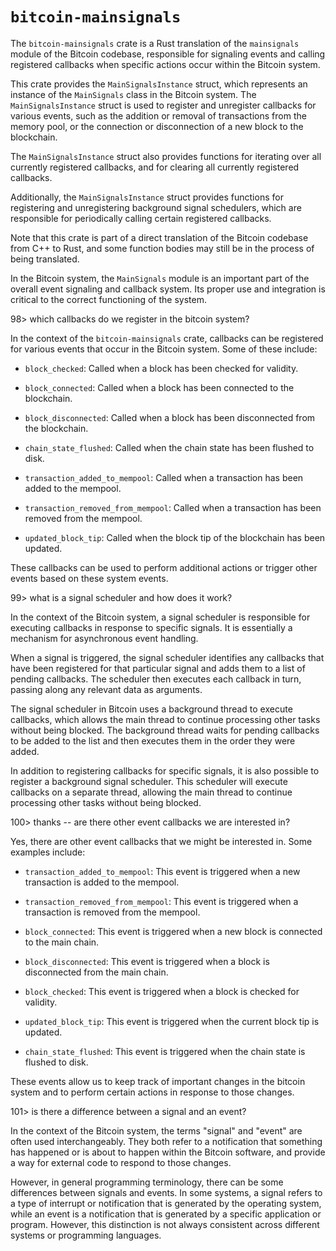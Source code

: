# `bitcoin-mainsignals`

The `bitcoin-mainsignals` crate is a Rust
translation of the `mainsignals` module of the
Bitcoin codebase, responsible for signaling events
and calling registered callbacks when specific
actions occur within the Bitcoin system.

This crate provides the `MainSignalsInstance`
struct, which represents an instance of the
`MainSignals` class in the Bitcoin system. The
`MainSignalsInstance` struct is used to register
and unregister callbacks for various events, such
as the addition or removal of transactions from
the memory pool, or the connection or
disconnection of a new block to the blockchain.

The `MainSignalsInstance` struct also provides
functions for iterating over all currently
registered callbacks, and for clearing all
currently registered callbacks.

Additionally, the `MainSignalsInstance` struct
provides functions for registering and
unregistering background signal schedulers, which
are responsible for periodically calling certain
registered callbacks.

Note that this crate is part of a direct
translation of the Bitcoin codebase from C++ to
Rust, and some function bodies may still be in the
process of being translated.

In the Bitcoin system, the `MainSignals` module is
an important part of the overall event signaling
and callback system. Its proper use and
integration is critical to the correct functioning
of the system.

98> which callbacks do we register in the bitcoin
system?

In the context of the `bitcoin-mainsignals` crate,
callbacks can be registered for various events
that occur in the Bitcoin system. Some of these
include:

- `block_checked`: Called when a block has been
  checked for validity.

- `block_connected`: Called when a block has been
  connected to the blockchain.

- `block_disconnected`: Called when a block has
  been disconnected from the blockchain.

- `chain_state_flushed`: Called when the chain
  state has been flushed to disk.

- `transaction_added_to_mempool`: Called when
  a transaction has been added to the mempool.

- `transaction_removed_from_mempool`: Called when
  a transaction has been removed from the mempool.

- `updated_block_tip`: Called when the block tip
  of the blockchain has been updated.

These callbacks can be used to perform additional
actions or trigger other events based on these
system events.

99> what is a signal scheduler and how does it
work?

In the context of the Bitcoin system, a signal
scheduler is responsible for executing callbacks
in response to specific signals. It is essentially
a mechanism for asynchronous event handling.

When a signal is triggered, the signal scheduler
identifies any callbacks that have been registered
for that particular signal and adds them to a list
of pending callbacks. The scheduler then executes
each callback in turn, passing along any relevant
data as arguments.

The signal scheduler in Bitcoin uses a background
thread to execute callbacks, which allows the main
thread to continue processing other tasks without
being blocked. The background thread waits for
pending callbacks to be added to the list and then
executes them in the order they were added.

In addition to registering callbacks for specific
signals, it is also possible to register
a background signal scheduler. This scheduler will
execute callbacks on a separate thread, allowing
the main thread to continue processing other tasks
without being blocked.

100> thanks -- are there other event callbacks we
are interested in?

Yes, there are other event callbacks that we might
be interested in. Some examples include:

- `transaction_added_to_mempool`: This event is
  triggered when a new transaction is added to the
  mempool.

- `transaction_removed_from_mempool`: This event
  is triggered when a transaction is removed from
  the mempool.

- `block_connected`: This event is triggered when
  a new block is connected to the main chain.

- `block_disconnected`: This event is triggered
  when a block is disconnected from the main
  chain.

- `block_checked`: This event is triggered when
  a block is checked for validity.

- `updated_block_tip`: This event is triggered
  when the current block tip is updated.

- `chain_state_flushed`: This event is triggered
  when the chain state is flushed to disk.

These events allow us to keep track of important
changes in the bitcoin system and to perform
certain actions in response to those changes.

101> is there a difference between a signal and an
event?

In the context of the Bitcoin system, the terms
"signal" and "event" are often used
interchangeably. They both refer to a notification
that something has happened or is about to happen
within the Bitcoin software, and provide a way for
external code to respond to those changes.

However, in general programming terminology, there
can be some differences between signals and
events. In some systems, a signal refers to a type
of interrupt or notification that is generated by
the operating system, while an event is
a notification that is generated by a specific
application or program. However, this distinction
is not always consistent across different systems
or programming languages.
